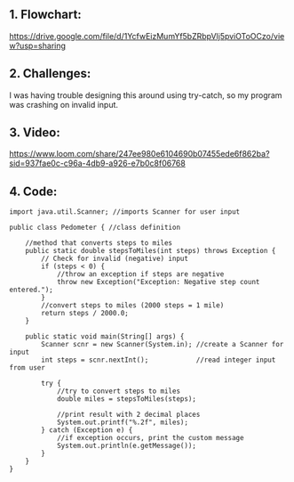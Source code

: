 ## 1. Flowchart:
https://drive.google.com/file/d/1YcfwEizMumYf5bZRbpVlj5pviOToOCzo/view?usp=sharing

## 2. Challenges: 
I was having trouble designing this around using try-catch, so my program was crashing on invalid input.

## 3. Video:
https://www.loom.com/share/247ee980e6104690b07455ede6f862ba?sid=937fae0c-c96a-4db9-a926-e7b0c8f06768

## 4. Code: 
    import java.util.Scanner; //imports Scanner for user input
    
    public class Pedometer { //class definition
    
        //method that converts steps to miles
        public static double stepsToMiles(int steps) throws Exception {
            // Check for invalid (negative) input
            if (steps < 0) {
                //throw an exception if steps are negative
                throw new Exception("Exception: Negative step count entered.");
            }
            //convert steps to miles (2000 steps = 1 mile)
            return steps / 2000.0;
        }
    
        public static void main(String[] args) {
            Scanner scnr = new Scanner(System.in); //create a Scanner for input
            int steps = scnr.nextInt();            //read integer input from user
            
            try {
                //try to convert steps to miles
                double miles = stepsToMiles(steps);
    
                //print result with 2 decimal places
                System.out.printf("%.2f", miles);
            } catch (Exception e) {
                //if exception occurs, print the custom message
                System.out.println(e.getMessage());
            }
        }
    }
